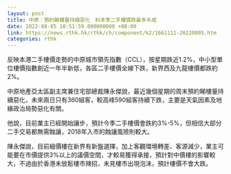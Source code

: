 ```yaml
---
layout: post
title: 中原：預約睇樓量持續惡化　料本季二手樓價跌最多半成
date: 2022-08-05 18:51:59.000000000 +08:00
link: https://news.rthk.hk/rthk/ch/component/k2/1661111-20220805.htm
categories: rthk
---
```


反映本港二手樓價走勢的中原城市領先指數（CCL），按星期跌近1.2%，中小型單位樓價指數創近一年半新低，各區二手樓價全線下跌，新界西及九龍樓價都跌約2%。

中原地產亞太區副主席兼住宅部總裁陳永傑說，最近幾個星期的周末預約睇樓量持續惡化，未來兩日只有360組客，較高峰590組客持續下跌，主要是天氣因素及地緣政治局勢惡化有關。

他說，目前業主已經開始讓步，預計今季二手樓價會跌約3%-5%，但相信大部分二手交易都無需蝕讓，2018年入市的蝕讓風險則較大。

陳永傑說，目前細價樓在新界有新盤選擇，加上客觀環境轉差、客源減少，業主可能要在市價提供3%以上的議價空間，才較易獲得承接，預計對中價樓的影響較大，不過由於香港未放鬆樓市辣招，未見樓市出現泡沫，預計樓價不會大跌。
